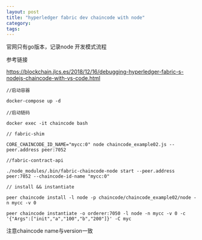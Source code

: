```yaml
---
layout: post
title: "hyperledger fabric dev chaincode with node"
category: 
tags: 
---
```


官网只有go版本，记录node 开发模式流程

参考链接

https://blockchain.jlcs.es/2018/12/16/debugging-hyperledger-fabric-s-nodejs-chaincode-with-vs-code.html



```shell
//启动容器

docker-compose up -d

//启动链码

docker exec -it chaincode bash

// fabric-shim

CORE_CHAINCODE_ID_NAME="mycc:0" node chaincode_example02.js --peer.address peer:7052

//fabric-contract-api

./node_modules/.bin/fabric-chaincode-node start --peer.address peer:7052 --chaincode-id-name "mycc:0"

// install && instantiate

peer chaincode install -l node -p chaincode/chaincode_example02/node -n mycc -v 0

peer chaincode instantiate -o orderer:7050 -l node -n mycc -v 0 -c '{"Args":["init","a","100","b","200"]}' -C myc
```

注意chaincode name与version一致